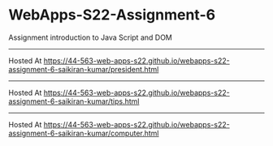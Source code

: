 # WebApps-S22-Assignment-6
Assignment introduction to Java Script and DOM 
***
Hosted At https://44-563-web-apps-s22.github.io/webapps-s22-assignment-6-saikiran-kumar/president.html
***
Hosted At https://44-563-web-apps-s22.github.io/webapps-s22-assignment-6-saikiran-kumar/tips.html
***
Hosted At https://44-563-web-apps-s22.github.io/webapps-s22-assignment-6-saikiran-kumar/computer.html
